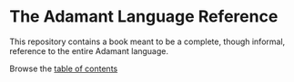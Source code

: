# The Adamant Language Reference

This repository contains a book meant to be a complete, though informal, reference to the entire Adamant language.

Browse the [table of contents](book.md)
